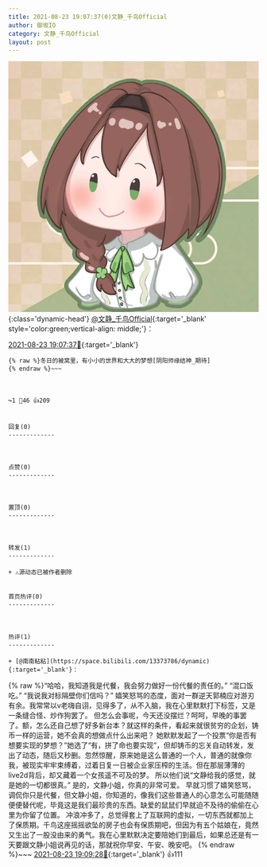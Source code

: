 ```yaml
---
title: 2021-08-23 19:07:37(0)文静_千鸟Official
author: 御坂IO
category: 文静_千鸟Official
layout: post
---
```


![img](/images/ac7482ed1b9a7f203dc68c0c4a77c488a27b108a.jpg){:class='dynamic-head'}
[@文静_千鸟Official](https://space.bilibili.com/667526012/dynamic){:target='_blank' style='color:green;vertical-align: middle;'}：

[2021-08-23 19:07:37🔗](https://t.bilibili.com/562118692567684929){:target='_blank'}

~~~
{% raw %}冬日的被窝里，有小小的世界和大大的梦想[阴阳师缘结神_期待]
{% endraw %}~~~



↪️1 💬46 👍209


回复(0)
-------------



点赞(0)
-------------



置顶(0)
-------------



转发(1)
-------------

+ ⚠源动态已被作者删除


首页热评(0)
-------------



热评(1)
-------------

+ [@南南粘粘](https://space.bilibili.com/13373786/dynamic){:target='_blank'}：
~~~
{% raw %}“哈哈，我知道我是代餐，我会努力做好一份代餐的责任的。”
“混口饭吃。”
“我说我对标隔壁你们信吗？”
嬉笑怒骂的态度，面对一群逆天郭楠应对游刃有余。我常常以v老嗨自诩，见得多了，从不入脑，我在心里默默打下标签，又是一条缝合怪、炒作狗罢了。
但怎么会事呢，今天还没摆烂？呵呵，早晚的事罢了。额，怎么还自己想了好多新台本？就这样的条件，看起来就很贫穷的企划，铸币一样的运营，她不会真的想做点什么出来吧？
她默默发起了一个投票“你是否有想要实现的梦想？”她选了“有，拼了命也要实现”，但却铸币的忘关自动转发，发出了动态，随后又秒删。忽然惊醒，原来她是这么普通的一个人，普通的就像你我，被现实牢牢束缚着，过着日复一日被企业家压榨的生活。但在那层薄薄的live2d背后，却又藏着一个女孩遥不可及的梦。
所以他们说“文静给我的感觉，就是她的一切都很真。”
是的，文静小姐，你真的非常可爱。
早就习惯了嬉笑怒骂，调侃你只是代餐，但文静小姐，你知道的，像我们这些普通人的心意怎么可能随随便便替代呢，毕竟这是我们最珍贵的东西。缺爱的鼠鼠们早就迫不及待的偷偷在心里为你留了位置。
冲浪冲多了，总觉得套上了互联网的虚拟，一切东西就都加上了保质期。千鸟这座摇摇欲坠的房子也会有保质期吧，但因为有五个姑娘在，竟然又生出了一股没由来的勇气。我在心里默默决定要陪她们到最后，如果总还是有一天要跟文静小姐说再见的话，那就祝你早安、午安、晚安吧。
{% endraw %}~~~
[2021-08-23 19:09:28🔗](https://t.bilibili.com/562118692567684929#reply5239891764){:target='_blank'} 👍111


